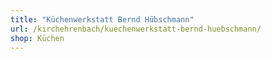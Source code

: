 ```yaml
---
title: "Küchenwerkstatt Bernd Hübschmann"
url: /kirchehrenbach/kuechenwerkstatt-bernd-huebschmann/
shop: Küchen
---
```

